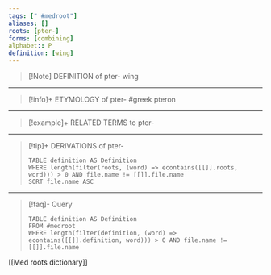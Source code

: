 ```yaml
---
tags: [" #medroot"]
aliases: []
roots: [pter-]
forms: [combining]
alphabet:: P
definition: [wing]
---
```

>[!Note] DEFINITION of pter-
>wing
_____
>[!info]+ ETYMOLOGY of pter-
>#greek pteron
_____
>[!example]+ RELATED TERMS to pter-
>
_____
>[!tip]+ DERIVATIONS of pter-
>```dataview
>TABLE definition AS Definition 
>WHERE length(filter(roots, (word) => econtains([[]].roots, word))) > 0 AND file.name != [[]].file.name
>SORT file.name ASC
>```
___
>[!faq]- Query
>```dataview
>TABLE definition AS Definition
>FROM #medroot
>WHERE length(filter(definition, (word) => econtains([[]].definition, word))) > 0 AND file.name != [[]].file.name
>```

[[Med roots dictionary]]